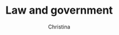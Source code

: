 ---
layout: post
title: Law and government
author: Christina
section: resources
categories: [resources, christina]
audience: ''
keywords: ''
goals: ''
actions: ''
---